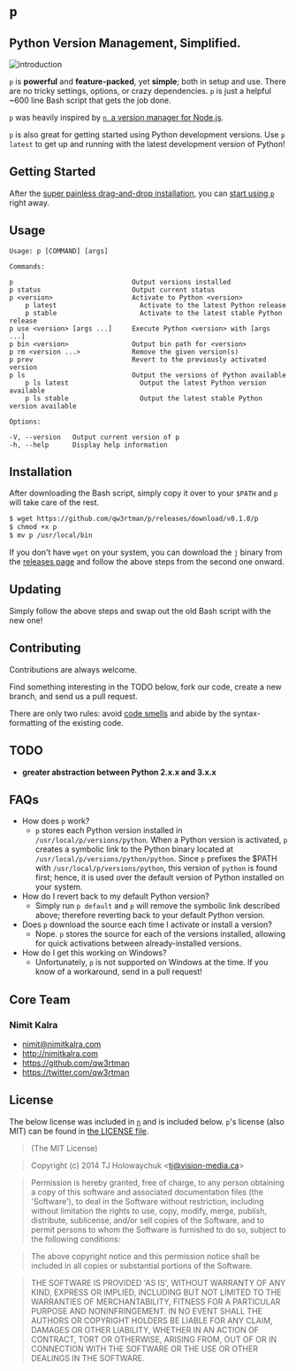 # `p`
## Python Version Management, Simplified.

![introduction](https://cloud.githubusercontent.com/assets/1139621/7488032/37f37308-f389-11e4-8995-89f7cba5ad8b.gif)

`p` is **powerful** and **feature-packed**, yet **simple**; both in setup and use. There are no tricky settings, options, or crazy dependencies. `p` is just a helpful ~600 line Bash script that gets the job done.

`p` was heavily inspired by [`n`, a version manager for Node.js](https://github.com/tj/n).

`p` is also great for getting started using Python development versions. Use `p latest` to get up and running with the latest development version of Python!

## Getting Started
After the [super painless drag-and-drop installation](#installation), you can [start using `p`](#usage) right away.

## Usage
```
Usage: p [COMMAND] [args]

Commands:

p                              Output versions installed
p status                       Output current status
p <version>                    Activate to Python <version>
	p latest                     Activate to the latest Python release
	p stable                     Activate to the latest stable Python release
p use <version> [args ...]     Execute Python <version> with [args ...]
p bin <version>                Output bin path for <version>
p rm <version ...>             Remove the given version(s)
p prev                         Revert to the previously activated version
p ls                           Output the versions of Python available
	p ls latest                  Output the latest Python version available
	p ls stable                  Output the latest stable Python version available

Options:

-V, --version   Output current version of p
-h, --help      Display help information
```

## Installation
After downloading the Bash script, simply copy it over to your `$PATH` and `p` will take care of the rest.
```sh
$ wget https://github.com/qw3rtman/p/releases/download/v0.1.0/p
$ chmod +x p
$ mv p /usr/local/bin
```

If you don't have `wget` on your system, you can download the `j` binary from the [releases page](https://github.com/qw3rtman/j/releases) and follow the above steps from the second one onward.

## Updating
Simply follow the above steps and swap out the old Bash script with the new one!

## Contributing
Contributions are always welcome.

Find something interesting in the TODO below, fork our code, create a new branch, and send us a pull request.

There are only two rules: avoid [code smells](http://blog.codinghorror.com/code-smells/) and abide by the syntax-formatting of the existing code.

## TODO
* **greater abstraction between Python 2.x.x and 3.x.x**

## FAQs
* How does `p` work?
  * `p` stores each Python version installed in `/usr/local/p/versions/python`. When a Python version is activated, `p` creates a symbolic link to the Python binary located at `/usr/local/p/versions/python/python`. Since `p` prefixes the $PATH with `/usr/local/p/versions/python`, this version of `python` is found first; hence, it is used over the default version of Python installed on your system.
* How do I revert back to my default Python version?
  * Simply run `p default` and `p` will remove the symbolic link described above; therefore reverting back to your default Python version.
* Does `p` download the source each time I activate or install a version?
  * Nope. `p` stores the source for each of the versions installed, allowing for quick activations between already-installed versions.
* How do I get this working on Windows?
  * Unfortunately, `p` is not supported on Windows at the time. If you know of a workaround, send in a pull request!

## Core Team
### Nimit Kalra
* <nimit@nimitkalra.com>
* <http://nimitkalra.com>
* <https://github.com/qw3rtman>
* <https://twitter.com/qw3rtman>

## License

The below license was included in [`n`](https://github.com/tj/n) and is included below. `p`'s license (also MIT) can be found in [the LICENSE file](https://github.com/qw3rtman/p/blob/master/LICENSE).

> (The MIT License)

> Copyright (c) 2014 TJ Holowaychuk &lt;tj@vision-media.ca&gt;

> Permission is hereby granted, free of charge, to any person obtaining
a copy of this software and associated documentation files (the
'Software'), to deal in the Software without restriction, including
without limitation the rights to use, copy, modify, merge, publish,
distribute, sublicense, and/or sell copies of the Software, and to
permit persons to whom the Software is furnished to do so, subject to
the following conditions:

> The above copyright notice and this permission notice shall be
included in all copies or substantial portions of the Software.

> THE SOFTWARE IS PROVIDED 'AS IS', WITHOUT WARRANTY OF ANY KIND,
EXPRESS OR IMPLIED, INCLUDING BUT NOT LIMITED TO THE WARRANTIES OF
MERCHANTABILITY, FITNESS FOR A PARTICULAR PURPOSE AND NONINFRINGEMENT.
IN NO EVENT SHALL THE AUTHORS OR COPYRIGHT HOLDERS BE LIABLE FOR ANY
CLAIM, DAMAGES OR OTHER LIABILITY, WHETHER IN AN ACTION OF CONTRACT,
TORT OR OTHERWISE, ARISING FROM, OUT OF OR IN CONNECTION WITH THE
SOFTWARE OR THE USE OR OTHER DEALINGS IN THE SOFTWARE.
